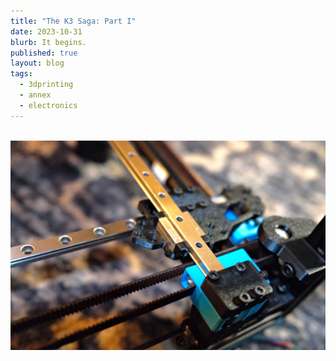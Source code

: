 ```yaml
---
title: "The K3 Saga: Part I"
date: 2023-10-31
blurb: It begins.
published: true
layout: blog
tags:
  - 3dprinting
  - annex
  - electronics
---
```

<script>
  import Image from '/src/lib/widgets/Image.svelte';
</script>

<Image caption="Alignment of the cross-rail gantry.">
<img src="./assets/k3-cover.jpg">
</Image>